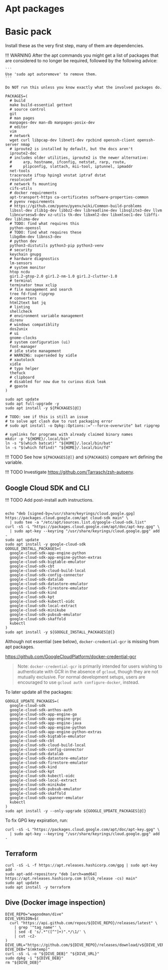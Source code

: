 # Apt packages

# Basic pack

Install these as the very first step, many of them are dependencies.

!!! WARNING
    After the apt commands you might get a list of packages that are considered
    to no longer be required, followed by the following advice:

    ```
    Use 'sudo apt autoremove' to remove them.
    ```

    Do NOT run this unless you know exactly what the involved packages do.


```shell
PACKAGES=(
  # build
  make build-essential gettext
  # source control
  git
  # man pages
  manpages-dev man-db manpages-posix-dev
  # editor
  vim
  # network
  wget curl libpcap-dev libnet1-dev rpcbind openssh-client openssh-server nmap
  # iproute2 is installed by default, but the docs aren't
  iproute2-doc
  # includes older utilities, iproute2 is the newer alternative:
  #     arp, hostname, ifconfig, netstat, rarp, route,
  #     plipconfig, slattach, mii-tool, iptunnel, ipmaddr
  net-tools
  traceroute iftop hping3 vnstat iptraf dstat
  resolvconf
  # network fs mounting
  cifs-utils
  # docker requirements
  apt-transport-https ca-certificates software-properties-common
  # pyenv requirements
  # https://github.com/pyenv/pyenv/wiki/Common-build-problems
  libssl-dev zlib1g-dev libbz2-dev libreadline-dev libsqlite3-dev llvm
  libncursesw5-dev xz-utils tk-dev libxml2-dev libxmlsec1-dev libffi-dev liblzma-dev
  # TODO: find what requires this
  python-openssl
  # TODO: find what requires these
  libgdbm-dev libnss3-dev
  # python dev
  python3-distutils python3-pip python3-venv
  # security
  keychain gnupg
  # hardware diagnostics
  lm-sensors
  # system monitor
  htop ncdu
  gir1.2-gtop-2.0 gir1.2-nm-1.0 gir1.2-clutter-1.0
  # terminal
  terminator tmux xclip
  # file management and search
  tree fd-find ripgrep
  # converters
  html2text bat jq
  # linting
  shellcheck
  # environment variable management
  direnv
  # windows compatiblity
  dos2unix
  # ui
  gnome-clocks
  # system configuration (ui)
  font-manager
  # idle state management
  # WARNING: superseded by xidle
  # xautolock
  xidle
  # typo helper
  thefuck
  # clipboard
  # disabled for now due to curious disk leak
  # gpaste
)

sudo apt update
sudo apt full-upgrade -y
sudo apt install -y ${PACKAGES[@]}

# TODO: see if this is still an issue
# to solve apt clash due to rust packaging error
# sudo apt install -o Dpkg::Options::="--force-overwrite" bat ripgrep

# symlinks for programs with already claimed binary names
mkdir -p "${HOME}/.local/bin"
ln -s "$(which batcat)" "${HOME}/.local/bin/bat"
ln -s "$(which fdfind)" "${HOME}/.local/bin/fd"
```

!!! TODO
    See how `${PACKAGES[@]}` and `${PACKAGES}` compare wrt defining the variable.

!!! TODO
    Investigate <https://github.com/Tarrasch/zsh-autoenv>.


## Google Cloud SDK and CLI

!!! TODO
    Add post-install auth instructions.

```shell

echo "deb [signed-by=/usr/share/keyrings/cloud.google.gpg] https://packages.cloud.google.com/apt cloud-sdk main" \
  | sudo tee -a "/etc/apt/sources.list.d/google-cloud-sdk.list"
curl -sS -L "https://packages.cloud.google.com/apt/doc/apt-key.gpg" \
  | sudo apt-key --keyring "/usr/share/keyrings/cloud.google.gpg" add -
sudo apt update
sudo apt install -y google-cloud-sdk
GOOGLE_INSTALL_PACKAGES=(
  google-cloud-sdk-app-engine-python
  google-cloud-sdk-app-engine-python-extras
  google-cloud-sdk-bigtable-emulator
  google-cloud-sdk-cbt
  google-cloud-sdk-cloud-build-local
  google-cloud-sdk-config-connector
  google-cloud-sdk-datalab
  google-cloud-sdk-datastore-emulator
  google-cloud-sdk-firestore-emulator
  google-cloud-sdk-kind
  google-cloud-sdk-kpt
  google-cloud-sdk-kubectl-oidc
  google-cloud-sdk-local-extract
  google-cloud-sdk-minikube
  google-cloud-sdk-pubsub-emulator
  google-cloud-sdk-skaffold
  kubectl
)
sudo apt install -y ${GOOGLE_INSTALL_PACKAGES[@]}
```

Although not essential (see below), `docker-credential-gcr` is missing from apt packages.

<https://github.com/GoogleCloudPlatform/docker-credential-gcr>

> Note: `docker-credential-gcr` is primarily intended for users
> wishing to authenticate with GCR in the absence of `gcloud`,
> though they are not mutually exclusive. For normal development setups,
> users are encouraged to use `gcloud auth configure-docker`, instead.

To later update all the packages:

```shell
GOOGLE_UPDATE_PACKAGES=(
  google-cloud-sdk
  google-cloud-sdk-anthos-auth
  google-cloud-sdk-app-engine-go
  google-cloud-sdk-app-engine-grpc
  google-cloud-sdk-app-engine-java
  google-cloud-sdk-app-engine-python
  google-cloud-sdk-app-engine-python-extras
  google-cloud-sdk-bigtable-emulator
  google-cloud-sdk-cbt
  google-cloud-sdk-cloud-build-local
  google-cloud-sdk-config-connector
  google-cloud-sdk-datalab
  google-cloud-sdk-datastore-emulator
  google-cloud-sdk-firestore-emulator
  google-cloud-sdk-kind
  google-cloud-sdk-kpt
  google-cloud-sdk-kubectl-oidc
  google-cloud-sdk-local-extract
  google-cloud-sdk-minikube
  google-cloud-sdk-pubsub-emulator
  google-cloud-sdk-skaffold
  google-cloud-sdk-spanner-emulator
  kubectl
)
sudo apt install -y --only-upgrade ${GOOGLE_UPDATE_PACKAGES[@]}
```

To fix GPG key expiration, run:

```shell
curl -sS -L "https://packages.cloud.google.com/apt/doc/apt-key.gpg" \
  | sudo apt-key --keyring "/usr/share/keyrings/cloud.google.gpg" add -
```

## Terraform

```shell
curl -sS -L -f https://apt.releases.hashicorp.com/gpg | sudo apt-key add -
sudo apt-add-repository "deb [arch=amd64] https://apt.releases.hashicorp.com $(lsb_release -cs) main"
sudo apt update
sudo apt install -y terraform
```

## Dive (Docker image inspection)

```shell
DIVE_REPO="wagoodman/dive"
DIVE_VERSION=$(
  curl "https://api.github.com/repos/${DIVE_REPO}/releases/latest" \
    | grep '"tag_name"' \
    | sed -E 's/.*"([^"]+)".*/\1/' \
    | cut -c2-
)
DIVE_URL="https://github.com/${DIVE_REPO}/releases/download/v${DIVE_VERSION}/dive_${DIVE_VERSION}_linux_amd64.deb"
DIVE_DEB="$(mktemp)"
curl -sS -L -o "${DIVE_DEB}" "${DIVE_URL}"
sudo dpkg -i "${DIVE_DEB}"
rm "${DIVE_DEB}"
```
